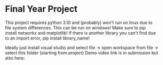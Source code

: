 # Final Year Project

This project requires python 3.10 and (probably) won't run on linux due to file system differences. This can be run on windows!
Make sure to pip install networkx and matplotlib! If there is another library you can't find due to an import error, pip install library_name!

Ideally just install visual studio and select file -> open workspace from file -> select this folder (starting from project)
Demo video link is in submission but also here: 